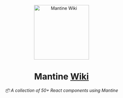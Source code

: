 <div align="center">

<img width="180" alt="Mantine Wiki" src="https://github.com/user-attachments/assets/f2dc7869-b81a-4b56-aa81-ca2a8ec05dcd" />

# Mantine [Wiki](https://mantine.wiki)

*📦 A collection of 50+ React components using Mantine*

</div>
